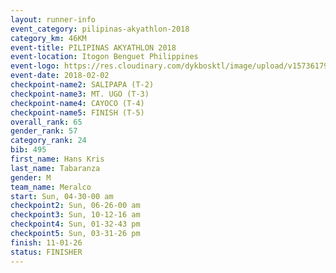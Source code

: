 ```yaml
---
layout: runner-info 
event_category: pilipinas-akyathlon-2018 
category_km: 46KM 
event-title: PILIPINAS AKYATHLON 2018 
event-location: Itogon Benguet Philippines 
event-logo: https://res.cloudinary.com/dykbosktl/image/upload/v1573617968/Logo/akyathlon-logo-new_ifndai.png 
event-date: 2018-02-02 
checkpoint-name2: SALIPAPA (T-2) 
checkpoint-name3: MT. UGO (T-3) 
checkpoint-name4: CAYOCO (T-4) 
checkpoint-name5: FINISH (T-5) 
overall_rank: 65
gender_rank: 57
category_rank: 24
bib: 495
first_name: Hans Kris
last_name: Tabaranza
gender: M
team_name: Meralco
start: Sun, 04-30-00 am
checkpoint2: Sun, 06-26-00 am
checkpoint3: Sun, 10-12-16 am
checkpoint4: Sun, 01-32-43 pm
checkpoint5: Sun, 03-31-26 pm
finish: 11-01-26
status: FINISHER
---
```

